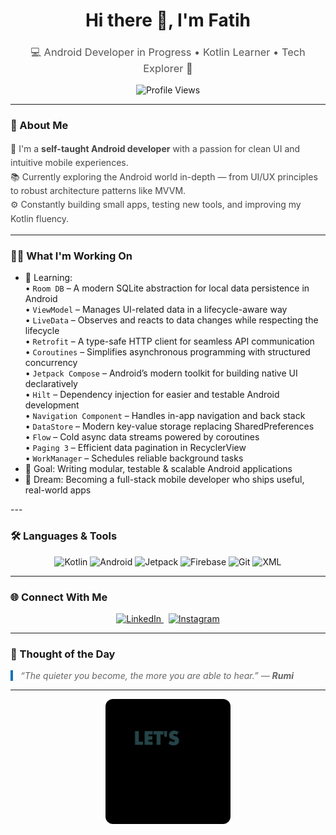 <!-- 🌄 Custom Banner -->

<h1 align="center">Hi there 👋, I'm Fatih</h1>
<h3 align="center" style="font-weight:normal; color:#555;">💻 Android Developer in Progress • Kotlin Learner • Tech Explorer 🚀</h3>

<p align="center">
  <img src="https://komarev.com/ghpvc/?username=fatihnorthman&label=Profile%20views&color=0e75b6&style=flat" alt="Profile Views" />
</p>

---

### 🧩 About Me

<p style="max-width:600px; margin:auto; color:#444; line-height:1.6;">
🌟 I'm a <strong>self-taught Android developer</strong> with a passion for clean UI and intuitive mobile experiences.<br>
📚 Currently exploring the Android world in-depth — from UI/UX principles to robust architecture patterns like MVVM.<br>
⚙️ Constantly building small apps, testing new tools, and improving my Kotlin fluency.
</p>

---

### 👨‍💻 What I'm Working On

<ul>
  <li>🔬 Learning:
    <br/>
    • <code>Room DB</code> – A modern SQLite abstraction for local data persistence in Android<br/>
    • <code>ViewModel</code> – Manages UI-related data in a lifecycle-aware way<br/>
    • <code>LiveData</code> – Observes and reacts to data changes while respecting the lifecycle<br/>
    • <code>Retrofit</code> – A type-safe HTTP client for seamless API communication<br/>
    • <code>Coroutines</code> – Simplifies asynchronous programming with structured concurrency<br/>
    • <code>Jetpack Compose</code> – Android’s modern toolkit for building native UI declaratively<br/>
    • <code>Hilt</code> – Dependency injection for easier and testable Android development<br/>
    • <code>Navigation Component</code> – Handles in-app navigation and back stack<br/>
    • <code>DataStore</code> – Modern key-value storage replacing SharedPreferences<br/>
    • <code>Flow</code> – Cold async data streams powered by coroutines<br/>
    • <code>Paging 3</code> – Efficient data pagination in RecyclerView<br/>
    • <code>WorkManager</code> – Schedules reliable background tasks
  </li>
  <li>📱 Goal: Writing modular, testable & scalable Android applications</li>
  <li>🎯 Dream: Becoming a full-stack mobile developer who ships useful, real-world apps</li>
</ul>
---

### 🛠️ Languages & Tools

<p align="center">
  <img src="https://img.shields.io/badge/Kotlin-7F52FF?style=for-the-badge&logo=kotlin&logoColor=white" alt="Kotlin" />
  <img src="https://img.shields.io/badge/Android-3DDC84?style=for-the-badge&logo=android&logoColor=white" alt="Android" />
  <img src="https://img.shields.io/badge/Jetpack-4285F4?style=for-the-badge&logo=android&logoColor=white" alt="Jetpack" />
  <img src="https://img.shields.io/badge/Firebase-FFCA28?style=for-the-badge&logo=firebase&logoColor=white" alt="Firebase" />
  <img src="https://img.shields.io/badge/Git-F05032?style=for-the-badge&logo=git&logoColor=white" alt="Git" />
  <img src="https://img.shields.io/badge/XML-E44D26?style=for-the-badge&logo=xml&logoColor=white" alt="XML" />
</p>

---

### 🌐 Connect With Me

<p align="center">
  <a href="https://www.linkedin.com/in/fatihsahan/" target="_blank" rel="noopener">
    <img src="https://img.shields.io/badge/LinkedIn-0A66C2?style=for-the-badge&logo=linkedin&logoColor=white" alt="LinkedIn" />
  </a>
  &nbsp;
  <a href="https://instagram.com/fatih.northman" target="_blank" rel="noopener">
    <img src="https://img.shields.io/badge/Instagram-E4405F?style=for-the-badge&logo=instagram&logoColor=white" alt="Instagram" />
  </a>
</p>

---

### 🧠 Thought of the Day

<blockquote style="max-width:600px; margin:auto; font-style:italic; color:#666; border-left:4px solid #0e75b6; padding-left:12px;">
“The quieter you become, the more you are able to hear.”  
— <strong>Rumi</strong>
</blockquote>

---

<p align="center">
  <img src="https://raw.githubusercontent.com/fatihnorthman/fatihnorthman/main/assets/outro.gif" alt="outro" width="200" style="border-radius:12px;" />
</p>
